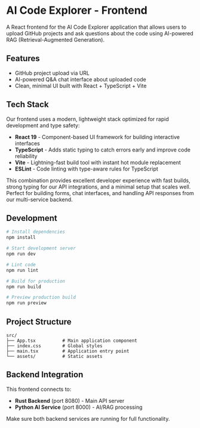 # AI Code Explorer - Frontend

A React frontend for the AI Code Explorer application that allows users to upload GitHub projects and ask questions about the code using AI-powered RAG (Retrieval-Augmented Generation).

## Features

- GitHub project upload via URL
- AI-powered Q&A chat interface about uploaded code
- Clean, minimal UI built with React + TypeScript + Vite

## Tech Stack

Our frontend uses a modern, lightweight stack optimized for rapid development and type safety:

- **React 19** - Component-based UI framework for building interactive interfaces
- **TypeScript** - Adds static typing to catch errors early and improve code reliability
- **Vite** - Lightning-fast build tool with instant hot module replacement
- **ESLint** - Code linting with type-aware rules for TypeScript

This combination provides excellent developer experience with fast builds, strong typing for our API integrations, and a minimal setup that scales well. Perfect for building forms, chat interfaces, and handling API responses from our multi-service backend.

## Development

```bash
# Install dependencies
npm install

# Start development server
npm run dev

# Lint code
npm run lint

# Build for production
npm run build

# Preview production build
npm run preview
```

## Project Structure

```text
src/
├── App.tsx          # Main application component
├── index.css        # Global styles
├── main.tsx         # Application entry point
└── assets/          # Static assets
```

## Backend Integration

This frontend connects to:

- **Rust Backend** (port 8080) - Main API server
- **Python AI Service** (port 8000) - AI/RAG processing

Make sure both backend services are running for full functionality.
